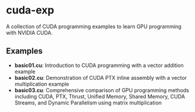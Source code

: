 # cuda-exp

A collection of CUDA programming examples to learn GPU programming with NVIDIA CUDA.

## Examples

- **basic01.cu**: Introduction to CUDA programming with a vector addition example
- **basic02.cu**: Demonstration of CUDA PTX inline assembly with a vector multiplication example
- **basic03.cu**: Comprehensive comparison of GPU programming methods including CUDA, PTX, Thrust, Unified Memory, Shared Memory, CUDA Streams, and Dynamic Parallelism using matrix multiplication